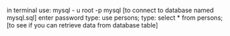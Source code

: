 in terminal use: mysql - u root -p mysql [to connect to database named mysql.sql]
enter password
type: use persons;
type: select * from persons; [to see if you can retrieve data from database table]
